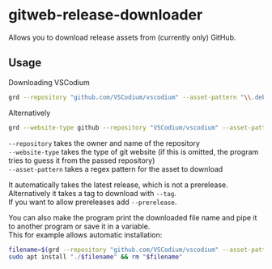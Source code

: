 # gitweb-release-downloader

Allows you to download release assets from (currently only) GitHub.

## Usage

Downloading VSCodium

```bash
grd --repository "github.com/VSCodium/vscodium" --asset-pattern "\\.deb$"
```

Alternatively

```bash
grd --website-type github --repository "VSCodium/vscodium" --asset-pattern "\\.deb$"
```

`--repository` takes the owner and name of the repository\
`--website-type` takes the type of git website (if this is omitted, the program
tries to guess it from the passed repository)\
`--asset-pattern` takes a regex pattern for the asset to download

It automatically takes the latest release, which is not a prerelease.\
Alternatively it takes a tag to download with `--tag`.\
If you want to allow prereleases add `--prerelease`.

You can also make the program print the downloaded file name and pipe it to
another program or save it in a variable.\
This for example allows automatic installation:

```bash
filename=$(grd --repository "github.com/VSCodium/vscodium" --asset-pattern "\\.deb$" --print-filename)
sudo apt install "./$filename" && rm "$filename"
```
